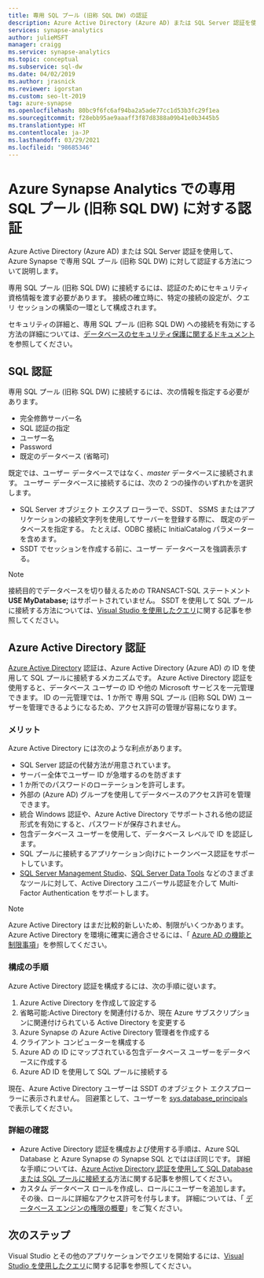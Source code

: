 ```yaml
---
title: 専用 SQL プール (旧称 SQL DW) の認証
description: Azure Active Directory (Azure AD) または SQL Server 認証を使用して、Azure Synapse Analytics で専用 SQL プール (旧称 SQL DW) に対して認証する方法について説明します。
services: synapse-analytics
author: julieMSFT
manager: craigg
ms.service: synapse-analytics
ms.topic: conceptual
ms.subservice: sql-dw
ms.date: 04/02/2019
ms.author: jrasnick
ms.reviewer: igorstan
ms.custom: seo-lt-2019
tag: azure-synapse
ms.openlocfilehash: 80bc9f6fc6af94ba2a5ade77cc1d53b3fc29f1ea
ms.sourcegitcommit: f28ebb95ae9aaaff3f87d8388a09b41e0b3445b5
ms.translationtype: HT
ms.contentlocale: ja-JP
ms.lasthandoff: 03/29/2021
ms.locfileid: "98685346"
---
```

# <a name="authenticate-to-dedicated-sql-pool-formerly-sql-dw-in-azure-synapse-analytics"></a>Azure Synapse Analytics での専用 SQL プール (旧称 SQL DW) に対する認証

Azure Active Directory (Azure AD) または SQL Server 認証を使用して、Azure Synapse で専用 SQL プール (旧称 SQL DW) に対して認証する方法について説明します。

専用 SQL プール (旧称 SQL DW) に接続するには、認証のためにセキュリティ資格情報を渡す必要があります。 接続の確立時に、特定の接続の設定が、クエリ セッションの構築の一環として構成されます。  

セキュリティの詳細と、専用 SQL プール (旧称 SQL DW) への接続を有効にする方法の詳細については、[データベースのセキュリティ保護に関するドキュメント](sql-data-warehouse-overview-manage-security.md)を参照してください。

## <a name="sql-authentication"></a>SQL 認証

専用 SQL プール (旧称 SQL DW) に接続するには、次の情報を指定する必要があります。

* 完全修飾サーバー名
* SQL 認証の指定
* ユーザー名
* Password
* 既定のデータベース (省略可)

既定では、ユーザー データベースではなく、*master* データベースに接続されます。 ユーザー データベースに接続するには、次の 2 つの操作のいずれかを選択します。

* SQL Server オブジェクト エクスプ ローラーで、SSDT、 SSMS またはアプリケーションの接続文字列を使用してサーバーを登録する際に、 既定のデータベースを指定する。 たとえば、ODBC 接続に InitialCatalog パラメーターを含めます。
* SSDT でセッションを作成する前に、ユーザー データベースを強調表示する。

> [!NOTE]
> 接続目的でデータベースを切り替えるための TRANSACT-SQL ステートメント **USE MyDatabase;** はサポートされていません。 SSDT を使用して SQL プールに接続する方法については、[Visual Studio を使用したクエリ](sql-data-warehouse-query-visual-studio.md)に関する記事を参照してください。

## <a name="azure-active-directory-authentication"></a>Azure Active Directory 認証

[Azure Active Directory](../../active-directory/fundamentals/active-directory-whatis.md?toc=/azure/synapse-analytics/sql-data-warehouse/toc.json&bc=/azure/synapse-analytics/sql-data-warehouse/breadcrumb/toc.json) 認証は、Azure Active Directory (Azure AD) の ID を使用して SQL プールに接続するメカニズムです。 Azure Active Directory 認証を使用すると、データベース ユーザーの ID や他の Microsoft サービスを一元管理できます。 ID の一元管理では、1 か所で 専用 SQL プール (旧称 SQL DW) ユーザーを管理できるようになるため、アクセス許可の管理が容易になります。

### <a name="benefits"></a>メリット

Azure Active Directory には次のような利点があります。

* SQL Server 認証の代替方法が用意されています。
* サーバー全体でユーザー ID が急増するのを防ぎます
* 1 か所でのパスワードのローテーションを許可します。
* 外部の (Azure AD) グループを使用してデータベースのアクセス許可を管理できます。
* 統合 Windows 認証や、Azure Active Directory でサポートされる他の認証形式を有効にすると、パスワードが保存されません。
* 包含データベース ユーザーを使用して、データベース レベルで ID を認証します。
* SQL プールに接続するアプリケーション向けにトークンベース認証をサポートしています。
* [SQL Server Management Studio](../../azure-sql/database/authentication-mfa-ssms-overview.md?toc=/azure/synapse-analytics/sql-data-warehouse/toc.json&bc=/azure/synapse-analytics/sql-data-warehouse/breadcrumb/toc.json)、[SQL Server Data Tools](/sql/ssdt/azure-active-directory?toc=/azure/synapse-analytics/sql-data-warehouse/toc.json&bc=/azure/synapse-analytics/sql-data-warehouse/breadcrumb/toc.json&view=azure-sqldw-latest&preserve-view=true) などのさまざまなツールに対して、Active Directory ユニバーサル認証を介して Multi-Factor Authentication をサポートします。

> [!NOTE]
> Azure Active Directory はまだ比較的新しいため、制限がいくつかあります。 Azure Active Directory を環境に確実に適合させるには、「 [Azure AD の機能と制限事項](../../azure-sql/database/authentication-aad-overview.md?toc=/azure/synapse-analytics/sql-data-warehouse/toc.json&bc=/azure/synapse-analytics/sql-data-warehouse/breadcrumb/toc.json#azure-ad-features-and-limitations)」を参照してください。

### <a name="configuration-steps"></a>構成の手順

Azure Active Directory 認証を構成するには、次の手順に従います。

1. Azure Active Directory を作成して設定する
2. 省略可能:Active Directory を関連付けるか、現在 Azure サブスクリプションに関連付けられている Active Directory を変更する
3. Azure Synapse の Azure Active Directory 管理者を作成する
4. クライアント コンピューターを構成する
5. Azure AD の ID にマップされている包含データベース ユーザーをデータベースに作成する
6. Azure AD ID を使用して SQL プールに接続する

現在、Azure Active Directory ユーザーは SSDT のオブジェクト エクスプローラーに表示されません。 回避策として、ユーザーを [sys.database_principals](/sql/relational-databases/system-catalog-views/sys-database-principals-transact-sql?toc=/azure/synapse-analytics/sql-data-warehouse/toc.json&bc=/azure/synapse-analytics/sql-data-warehouse/breadcrumb/toc.json&view=azure-sqldw-latest&preserve-view=true) で表示してください。

### <a name="find-the-details"></a>詳細の確認

* Azure Active Directory 認証を構成および使用する手順は、Azure SQL Database と Azure Synapse の Synapse SQL とではほぼ同じです。 詳細な手順については、[Azure Active Directory 認証を使用して SQL Database または SQL プールに接続する](../../azure-sql/database/authentication-aad-overview.md?toc=/azure/synapse-analytics/sql-data-warehouse/toc.json&bc=/azure/synapse-analytics/sql-data-warehouse/breadcrumb/toc.json)方法に関する記事を参照してください。
* カスタム データベース ロールを作成し、ロールにユーザーを追加します。 その後、ロールに詳細なアクセス許可を付与します。 詳細については、「 [データベース エンジンの権限の概要](/sql/relational-databases/security/authentication-access/getting-started-with-database-engine-permissions?toc=/azure/synapse-analytics/sql-data-warehouse/toc.json&bc=/azure/synapse-analytics/sql-data-warehouse/breadcrumb/toc.json&view=azure-sqldw-latest&preserve-view=true)」をご覧ください。

## <a name="next-steps"></a>次のステップ

Visual Studio とその他のアプリケーションでクエリを開始するには、[Visual Studio を使用したクエリ](sql-data-warehouse-query-visual-studio.md)に関する記事を参照してください。
